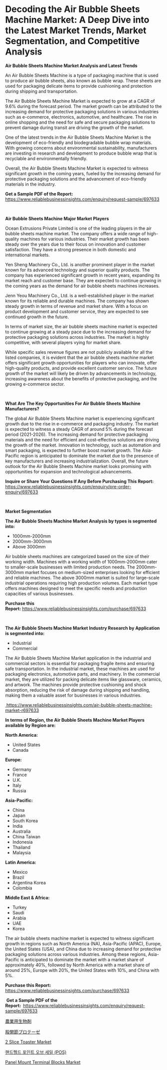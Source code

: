 <p><h1>Decoding the Air Bubble Sheets Machine Market: A Deep Dive into the Latest Market Trends, Market Segmentation, and Competitive Analysis</h1></p><p><strong>Air Bubble Sheets Machine Market Analysis and Latest Trends</strong></p>
<p><p>An Air Bubble Sheets Machine is a type of packaging machine that is used to produce air bubble sheets, also known as bubble wrap. These sheets are used for packaging delicate items to provide cushioning and protection during shipping and transportation.</p><p>The Air Bubble Sheets Machine Market is expected to grow at a CAGR of 9.6% during the forecast period. The market growth can be attributed to the increasing demand for protective packaging solutions in various industries such as e-commerce, electronics, automotive, and healthcare. The rise in online shopping and the need for safe and secure packaging solutions to prevent damage during transit are driving the growth of the market.</p><p>One of the latest trends in the Air Bubble Sheets Machine Market is the development of eco-friendly and biodegradable bubble wrap materials. With growing concerns about environmental sustainability, manufacturers are investing in research and development to produce bubble wrap that is recyclable and environmentally friendly.</p><p>Overall, the Air Bubble Sheets Machine Market is expected to witness significant growth in the coming years, fueled by the increasing demand for protective packaging solutions and the advancement of eco-friendly materials in the industry.</p></p>
<p><strong>Get a Sample PDF of the Report:&nbsp;</strong> <a href="https://www.reliablebusinessinsights.com/enquiry/request-sample/697633">https://www.reliablebusinessinsights.com/enquiry/request-sample/697633</a></p>
<p>&nbsp;</p>
<p><strong>Air Bubble Sheets Machine Major Market Players</strong></p>
<p><p>Ocean Extrusions Private Limited is one of the leading players in the air bubble sheets machine market. The company offers a wide range of high-quality machines for various industries. Their market growth has been steady over the years due to their focus on innovation and customer satisfaction. They have a strong presence in both domestic and international markets.</p><p>Yen Sheng Machinery Co., Ltd. is another prominent player in the market known for its advanced technology and superior quality products. The company has experienced significant growth in recent years, expanding its market reach and customer base. They are expected to continue growing in the coming years as the demand for air bubble sheets machines increases.</p><p>Jenn Yeou Machinery Co., Ltd. is a well-established player in the market known for its reliable and durable machines. The company has shown steady growth in terms of revenue and market share. With a focus on product development and customer service, they are expected to see continued growth in the future.</p><p>In terms of market size, the air bubble sheets machine market is expected to continue growing at a steady pace due to the increasing demand for protective packaging solutions across industries. The market is highly competitive, with several players vying for market share.</p><p>While specific sales revenue figures are not publicly available for all the listed companies, it is evident that the air bubble sheets machine market offers significant growth opportunities for players who can innovate, offer high-quality products, and provide excellent customer service. The future growth of the market will likely be driven by advancements in technology, increasing awareness about the benefits of protective packaging, and the growing e-commerce sector.</p></p>
<p>&nbsp;</p>
<p><strong>What Are The Key Opportunities For Air Bubble Sheets Machine Manufacturers?</strong></p>
<p><p>The global Air Bubble Sheets Machine market is experiencing significant growth due to the rise in e-commerce and packaging industry. The market is expected to witness a steady CAGR of around 5% during the forecast period (2021-2026). The increasing demand for protective packaging materials and the need for efficient and cost-effective solutions are driving the growth of the market. Innovation in technology, such as automation and smart packaging, is expected to further boost market growth. The Asia-Pacific region is anticipated to dominate the market due to the presence of key manufacturers and increasing industrialization. Overall, the future outlook for the Air Bubble Sheets Machine market looks promising with opportunities for expansion and technological advancements.</p></p>
<p><strong>Inquire or Share Your Questions If Any Before Purchasing This Report:</strong> <a href="https://www.reliablebusinessinsights.com/enquiry/pre-order-enquiry/697633">https://www.reliablebusinessinsights.com/enquiry/pre-order-enquiry/697633</a></p>
<p>&nbsp;</p>
<p><strong>Market Segmentation</strong></p>
<p><strong>The Air Bubble Sheets Machine Market Analysis by types is segmented into:</strong></p>
<p><ul><li>1000mm-2000mm</li><li>2000mm-3000mm</li><li>Above 3000mm</li></ul></p>
<p><p>Air bubble sheets machines are categorized based on the size of their working width. Machines with a working width of 1000mm-2000mm cater to smaller-scale businesses with limited production needs. The 2000mm-3000mm market focuses on medium-sized enterprises looking for efficient and reliable machines. The above 3000mm market is suited for large-scale industrial operations requiring high production volumes. Each market type offers machines designed to meet the specific needs and production capacities of various businesses.</p></p>
<p><strong>Purchase this Report:&nbsp;</strong><a href="https://www.reliablebusinessinsights.com/purchase/697633">https://www.reliablebusinessinsights.com/purchase/697633</a></p>
<p>&nbsp;</p>
<p><strong>The Air Bubble Sheets Machine Market Industry Research by Application is segmented into:</strong></p>
<p><ul><li>Industrial</li><li>Commercial</li></ul></p>
<p><p>The Air Bubble Sheets Machine Market application in the industrial and commercial sectors is essential for packaging fragile items and ensuring safe transportation. In the industrial market, these machines are used for packaging electronics, automotive parts, and machinery. In the commercial market, they are utilized for packing delicate items like glassware, ceramics, and artwork. The machines provide protective cushioning and shock absorption, reducing the risk of damage during shipping and handling, making them a valuable asset for businesses in various industries.</p></p>
<p><a href="https://www.reliablebusinessinsights.com/air-bubble-sheets-machine-market-r697633">&nbsp;https://www.reliablebusinessinsights.com/air-bubble-sheets-machine-market-r697633</a></p>
<p><strong>In terms of Region, the Air Bubble Sheets Machine Market Players available by Region are:</strong></p>
<p>
    <p> <strong> North America: </strong>
        <ul>
            <li>United States</li>
            <li>Canada</li>
        </ul>
        </p> 
    <p> <strong> Europe: </strong>
        <ul>
            <li>Germany</li>
            <li>France</li>
            <li>U.K.</li>
            <li>Italy</li>
            <li>Russia</li>
        </ul>
        </p> 
    <p> <strong> Asia-Pacific: </strong>
        <ul>
            <li>China</li>
            <li>Japan</li>
            <li>South Korea</li>
            <li>India</li>
            <li>Australia</li>
            <li>China Taiwan</li>
            <li>Indonesia</li>
            <li>Thailand</li>
            <li>Malaysia</li>
        </ul>
        </p> 
    <p> <strong> Latin America: </strong>
        <ul>
            <li>Mexico</li>
            <li>Brazil</li>
            <li>Argentina Korea</li>
            <li>Colombia</li>
        </ul>
        </p> 
    <p> <strong> Middle East & Africa: </strong>
        <ul>
            <li>Turkey</li>
            <li>Saudi</li>
            <li>Arabia</li>
            <li>UAE</li>
            <li>Korea</li>
        </ul>
    </p>
    </p>
<p><p>The air bubble sheets machine market is expected to witness significant growth in regions such as North America (NA), Asia-Pacific (APAC), Europe, the United States (USA), and China due to increasing demand for protective packaging solutions across various industries. Among these regions, Asia-Pacific is anticipated to dominate the market with a market share of approximately 40%, followed by North America with a market share of around 25%, Europe with 20%, the United States with 10%, and China with 5%.</p></p>
<p><strong>Purchase this Report: </strong><a href="https://www.reliablebusinessinsights.com/purchase/697633">https://www.reliablebusinessinsights.com/purchase/697633</a></p>
<p>&nbsp;<strong>Get a Sample PDF of the Report:&nbsp;&nbsp;</strong><a href="https://www.reliablebusinessinsights.com/enquiry/request-sample/697633">https://www.reliablebusinessinsights.com/enquiry/request-sample/697633</a></p>
<p><strong></strong></p>
<p><p><a href="https://github.com/TysonKub/Market-Research-Report-List-1/blob/main/479958897177.md">農業用生物剤</a></p><p><a href="https://github.com/RaeJenkins1952/Market-Research-Report-List-1/blob/main/420125497176.md">股関節プロテーゼ</a></p><p><a href="https://github.com/LiamDavis60/Market-Research-Report-List-1/blob/main/2-slice-toaster-market.md">2 Slice Toaster Market</a></p><p><a href="https://github.com/kimvicki3212024/Market-Research-Report-List-1/blob/main/881720888753.md">핸드헬드 포인트 오브 세일 (POS)</a></p><p><a href="https://issuu.com/reportprime-2/docs/panel-mount-terminal-blocks-market-size-2030.pptx">Panel Mount Terminal Blocks Market</a></p></p>